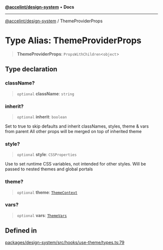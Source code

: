 [**@accelint/design-system**](../README.md) • **Docs**

***

[@accelint/design-system](../README.md) / ThemeProviderProps

# Type Alias: ThemeProviderProps

> **ThemeProviderProps**: `PropsWithChildren`\<`object`\>

## Type declaration

### className?

> `optional` **className**: `string`

### inherit?

> `optional` **inherit**: `boolean`

Set to true to skip defaults and inherit classNames, styles, theme & vars from parent
All other props will be merged on top of inherited theme

### style?

> `optional` **style**: `CSSProperties`

Use to set runtime CSS variables, not intended for other styles. Will be passed to
nested themes and global portals

### theme?

> `optional` **theme**: [`ThemeContext`](ThemeContext.md)

### vars?

> `optional` **vars**: [`ThemeVars`](ThemeVars.md)

## Defined in

[packages/design-system/src/hooks/use-theme/types.ts:79](https://github.com/gohypergiant/standard-toolkit/blob/258694cea8ed8bbd956b3cf5da47c2c9debcf127/packages/design-system/src/hooks/use-theme/types.ts#L79)
